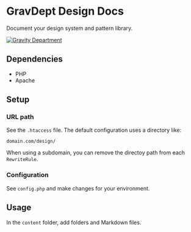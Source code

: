 # GravDept Design Docs

Document your design system and pattern library.

[![Gravity Department](http://gravitydept.com/_themes/gravdept/img/logo-footer.png)](http://gravitydept.com/)

## Dependencies

- PHP
- Apache

## Setup

### URL path

See the `.htaccess` file. The default configuration uses a directory like:

```
domain.com/design/
```

When using a subdomain, you can remove the directoy path from each `RewriteRule`.

### Configuration

See `config.php` and make changes for your environment.

## Usage

In the `content` folder, add folders and Markdown files.
